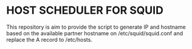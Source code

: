 # HOST SCHEDULER FOR SQUID

This repository is aim to provide the script to generate IP and hostname based on the available partner hostname on /etc/squid/squid.conf and replace the A record to /etc/hosts.  
